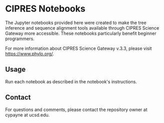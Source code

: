 # CIPRES Notebooks
The Jupyter notebooks provided here were created to make the tree inference 
and sequence alignment tools available through CIPRES Science Gateway more 
accessible. These notebooks particularly benefit beginner programmers.

For more information about CIPRES Science Gateway v.3.3, please visit 
https://www.phylo.org/. 

Usage
-----

Run each notebook as described in the notebook's instructions.  

Contact
-------

For questions and comments, please contact the repository owner at 
cypayne at ucsd.edu.
